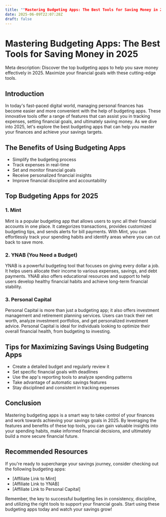 ```yaml
---
title: ""Mastering Budgeting Apps: The Best Tools for Saving Money in 2025""
date: 2025-06-09T22:07:28Z
draft: false
---
```


# Mastering Budgeting Apps: The Best Tools for Saving Money in 2025

Meta description: Discover the top budgeting apps to help you save money effectively in 2025. Maximize your financial goals with these cutting-edge tools.

## Introduction

In today's fast-paced digital world, managing personal finances has become easier and more convenient with the help of budgeting apps. These innovative tools offer a range of features that can assist you in tracking expenses, setting financial goals, and ultimately saving money. As we dive into 2025, let's explore the best budgeting apps that can help you master your finances and achieve your savings targets.

## The Benefits of Using Budgeting Apps

- Simplify the budgeting process
- Track expenses in real-time
- Set and monitor financial goals
- Receive personalized financial insights
- Improve financial discipline and accountability

## Top Budgeting Apps for 2025

### 1. Mint

Mint is a popular budgeting app that allows users to sync all their financial accounts in one place. It categorizes transactions, provides customized budgeting tips, and sends alerts for bill payments. With Mint, you can effortlessly track your spending habits and identify areas where you can cut back to save more.

### 2. YNAB (You Need a Budget)

YNAB is a powerful budgeting tool that focuses on giving every dollar a job. It helps users allocate their income to various expenses, savings, and debt payments. YNAB also offers educational resources and support to help users develop healthy financial habits and achieve long-term financial stability.

### 3. Personal Capital

Personal Capital is more than just a budgeting app; it also offers investment management and retirement planning services. Users can track their net worth, analyze investment portfolios, and get personalized investment advice. Personal Capital is ideal for individuals looking to optimize their overall financial health, from budgeting to investing.

## Tips for Maximizing Savings Using Budgeting Apps

- Create a detailed budget and regularly review it
- Set specific financial goals with deadlines
- Use the app's reporting tools to analyze spending patterns
- Take advantage of automatic savings features
- Stay disciplined and consistent in tracking expenses

## Conclusion

Mastering budgeting apps is a smart way to take control of your finances and work towards achieving your savings goals in 2025. By leveraging the features and benefits of these top tools, you can gain valuable insights into your spending habits, make informed financial decisions, and ultimately build a more secure financial future.

## Recommended Resources

If you're ready to supercharge your savings journey, consider checking out the following budgeting apps:

- [Affiliate Link to Mint]
- [Affiliate Link to YNAB]
- [Affiliate Link to Personal Capital]

Remember, the key to successful budgeting lies in consistency, discipline, and utilizing the right tools to support your financial goals. Start using these budgeting apps today and watch your savings grow!